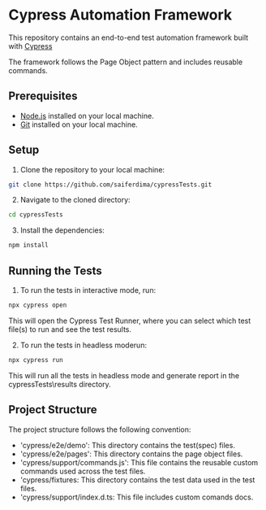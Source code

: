 # Cypress Automation Framework

This repository contains an end-to-end test automation framework built with [Cypress](https://www.cypress.io/)

The framework follows the Page Object pattern and includes reusable commands.

## Prerequisites

- [Node.js](https://nodejs.org/en) installed on your local machine.
- [Git](https://git-scm.com/) installed on your local machine.

## Setup

1. Clone the repository to your local machine:

```bash
git clone https://github.com/saiferdima/cypressTests.git
```

2. Navigate to the cloned directory:

```bash
cd cypressTests
```

3. Install the dependencies:

```bash
npm install

```

## Running the Tests

1. To run the tests in interactive mode, run:

```bash
npx cypress open

```

This will open the Cypress Test Runner, where you can select which test file(s) to run and see the test results.

2. To run the tests in headless moderun:

```bash
npx cypress run

```

This will run all the tests in headless mode and generate  report in the cypressTests\results directory.

## Project Structure

The project structure follows the following convention:

- 'cypress/e2e/demo': This directory contains the test(spec) files.
- 'cypress/e2e/pages': This directory contains the page object files.
- 'cypress/support/commands.js': This file contains the reusable custom commands used across the test files.
- 'cypress/fixtures: This directory contains the test data used in the test files.
- 'cypress/support/index.d.ts: This file includes custom comands docs.
